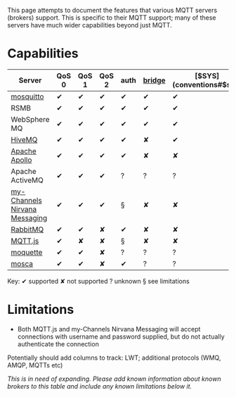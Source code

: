 This page attempts to document the features that various MQTT servers (brokers) support. This is specific to their MQTT support; many of these servers have much wider capabilities beyond just MQTT.

# Capabilities

Server | QoS 0 | QoS 1 | QoS 2 | auth | [bridge](bridge_protocol) | [$SYS](conventions#$sys) | SSL | [dynamic topics](are_topics_dynamic) | cluster | websockets | plugin system
------ | ----- | ----- | ----- | ---- | ------------------------- | ------------------------ | --- | ------------------------------------ | ------- | ---------- | ------------- | 
[mosquitto](mosquitto_message_broker)                                             | ✔   | ✔   | ✔   | ✔  | ✔                       | ✔                      | ✔ | ✔                                  | ✘     | ✘        | ✔           | 
RSMB                                                                              | ✔   | ✔   | ✔   | ✔  | ✔                       | ✔                      | ✘ | ✔                                  | ✘     | ✘        | ?             | 
WebSphere MQ                                                                      | ✔   | ✔   | ✔   | ✔  | ✔                       | ✔                      | ✔ | ✔                                  | ?       | ?          | ?             | 
[HiveMQ](http://www.hivemq.com)                                                   | ✔   | ✔   | ✔   | ✔  | ✘                       | ✔                      | ✔ | ✔                                  | ✔     | ✔        | ✔           | 
[Apache Apollo](http://activemq.apache.org/apollo)                                | ✔   | ✔   | ✔   | ✔  | ✘                       | ✘                      | ✔ | ✔                                  | ?       | ✔        | ?             | 
Apache ActiveMQ                                                                   | ✔   | ✔   | ✔   | ?    | ?                         | ?                        | ?   | ?                                    | ?       | ✔        | ?             | 
[my-Channels Nirvana Messaging](http://www.my-channels.com/products/nirvana.html) | ✔   | ✔   | ✔   | §   | ✘                       | ✘                      | ✔ | ✘                                  | ?       | ?          | ?             | 
[RabbitMQ](http://www.rabbitmq.com/blog/2012/09/12/mqtt-adapter/)                 | ✔   | ✔   | ✘   | ✔  | ✘                       | ✘                      | ✔ | ✔                                  | ?       | ?          | ?             | 
[MQTT.js](https///github.com/adamvr/MQTT.js)                                      | ✔   | ✘   | ✘   | §   | ✘                       | ✘                      | ✔ | ✔                                  | ✘     | ?          | ✘           | 
[moquette](http://code.google.com/p/moquette-mqtt/)                               | ✔   | ✔   | ✘   | ?    | ?                         | ?                        | ?   | ?                                    | ✘     | ✘        | ✘           | 
[mosca](mosca)                                                                    | ✔   | ✔   | ✘   | ✔  | ?                         | ?                        | ?   | ?                                    | ✘     | ✔        | ✘           | 

Key: ✔ supported ✘ not supported ? unknown § see limitations
# Limitations


*  Both MQTT.js and my-Channels Nirvana Messaging will accept connections with username and password supplied, but do not actually authenticate the connection

Potentially should add columns to track: LWT; additional protocols (WMQ, AMQP, MQTTs etc)

_This is in need of expanding. Please add known information about known brokers to this table and include any known limitations below it._
